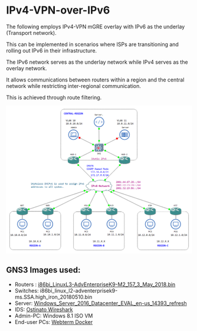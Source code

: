 # IPv4-VPN-over-IPv6



The following employs IPv4-VPN mGRE overlay with IPv6 as the underlay (Transport network).

This can be implemented in scenarios where ISPs are transitioning and rolling out IPv6 in their infrastructure.

The IPv6 network serves as the underlay network while IPv4 serves as the overlay network.

It allows communications between routers within a region and the central network while restricting inter-regional communication.

This is achieved through route filtering.


![Topology](/Network/Topology.png)





## GNS3 Images used:
* Routers : [i86bi_LinuxL3-AdvEnterpriseK9-M2_157_3_May_2018.bin](https://www.gns3.com/marketplace/appliances/cisco-iou-l3)
* Switches: i86bi_linux_l2-adventerprisek9-ms.SSA.high_iron_20180510.bin
* Server: [Windows_Server_2016_Datacenter_EVAL_en-us_14393_refresh](https://www.microsoft.com/en-us/evalcenter/evaluate-windows-server-2016)
* IDS: [Ostinato Wireshark](https://gns3.com/marketplace/appliances/ostinato-wireshark)
* Admin-PC: Windows 8.1 ISO VM
* End-user PCs: [Webterm Docker](https://gns3.com/marketplace/appliances/webterm)
